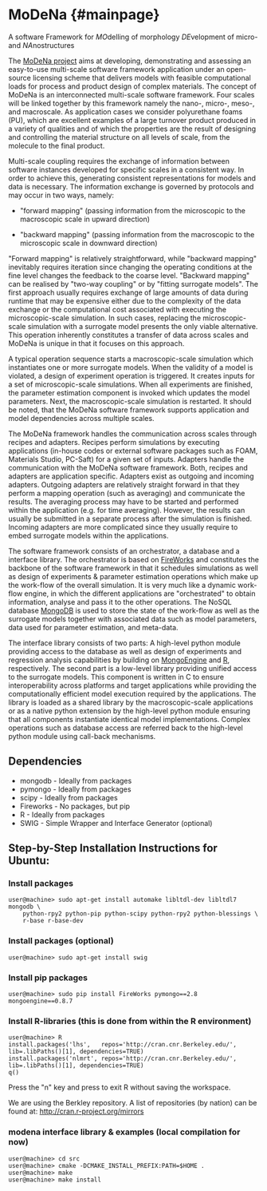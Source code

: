 # MoDeNa {#mainpage}
A software Framework for *MO*delling of morphology *DE*velopment of
micro- and *NA*nostructures

The [MoDeNa project](http://www.modenaproject.eu/) aims at developing,
demonstrating and assessing an easy-to-use multi-scale software
framework application under an open-source licensing scheme that
delivers models with feasible computational loads for process and
product design of complex materials.  The concept of MoDeNa is an
interconnected multi-scale software framework. Four scales will be
linked together by this framework namely the nano-, micro-, meso-, and
macroscale. As application cases we consider polyurethane foams (PU),
which are excellent examples of a large turnover product produced in a
variety of qualities and of which the properties are the result of
designing and controlling the material structure on all levels of
scale, from the molecule to the final product.

Multi-scale coupling requires the exchange of information between
software instances developed for specific scales in a consistent
way. In order to achieve this, generating consistent representations
for models and data is necessary. The information exchange is governed
by protocols and may occur in two ways, namely:

- "forward mapping" (passing information from the microscopic to the
    macroscopic scale in upward direction)

- "backward mapping" (passing information from the macroscopic to the
    microscopic scale in downward direction)

"Forward mapping" is relatively straightforward, while "backward
mapping" inevitably requires iteration since changing the operating
conditions at the fine level changes the feedback to the coarse level.
"Backward mapping" can be realised by "two-way coupling" or by
"fitting surrogate models". The first approach usually requires
exchange of large amounts of data during runtime that may be expensive
either due to the complexity of the data exchange or the computational
cost associated with executing the microscopic-scale simulation. In
such cases, replacing the microscopic-scale simulation with a
surrogate model presents the only viable alternative. This operation
inherently constitutes a transfer of data across scales and MoDeNa is
unique in that it focuses on this approach.

A typical operation sequence starts a macroscopic-scale simulation which
instantiates one or more surrogate models. When the validity of a model
is violated, a design of experiment operation is triggered. It creates
inputs for a set of microscopic-scale simulations. When all experiments
are finished, the parameter estimation component is invoked which
updates the model parameters. Next, the macroscopic-scale simulation is
restarted. It should be noted, that the MoDeNa software framework
supports application and model dependencies across multiple scales.

The MoDeNa framework handles the communication across scales through
recipes and adapters. Recipes perform simulations by executing
applications (in-house codes or external software packages such as
FOAM, Materials Studio, PC-Saft) for a given set of inputs. Adapters
handle the communication with the MoDeNa software framework. Both,
recipes and adapters are application specific.  Adapters exist as
outgoing and incoming adapters. Outgoing adapters are relatively
straight forward in that they perform a mapping operation (such as
averaging) and communicate the results. The averaging process may have
to be started and performed within the application (e.g. for time
averaging). However, the results can usually be submitted in a
separate process after the simulation is finished. Incoming adapters
are more complicated since they usually require to embed surrogate
models within the applications.

The software framework consists of an orchestrator, a database and a
interface library. The orchestrator is based on
[FireWorks](http://pythonhosted.org/FireWorks/) and constitutes the
backbone of the software framework in that it schedules simulations as
well as design of experiments & parameter estimation operations which
make up the work-flow of the overall simulation. It is very much like
a dynamic work-flow engine, in which the different applications are
"orchestrated" to obtain information, analyse and pass it to the other
operations. The NoSQL database [MongoDB](http://www.mongodb.org/) is
used to store the state of the work-flow as well as the surrogate
models together with associated data such as model parameters, data
used for parameter estimation, and meta-data.

The interface library consists of two parts: A high-level python
module providing access to the database as well as design of
experiments and regression analysis capabilities by building on
[MongoEngine](http://www.mongoengine.org) and
[R](http://www.r-project.org/), respectively. The second part is a
low-level library providing unified access to the surrogate
models. This component is written in C to ensure interoperability
across platforms and target applications while providing the
computationally efficient model execution required by the
applications. The library is loaded as a shared library by the
macroscopic-scale applications or as a native python extension by the
high-level python module ensuring that all components instantiate
identical model implementations. Complex operations such as database
access are referred back to the high-level python module using
call-back mechanisms.

## Dependencies
- mongodb - Ideally from packages
- pymongo - Ideally from packages
- scipy - Ideally from packages
- Fireworks - No packages, but pip
- R - Ideally from packages
- SWIG - Simple Wrapper and Interface Generator (optional)

## Step-by-Step Installation Instructions for Ubuntu:

### Install packages
```
user@machine> sudo apt-get install automake libltdl-dev libltdl7 mongodb \
    python-rpy2 python-pip python-scipy python-rpy2 python-blessings \
    r-base r-base-dev
```

### Install packages (optional)
```
user@machine> sudo apt-get install swig
```

### Install pip packages
```
user@machine> sudo pip install FireWorks pymongo==2.8 mongoengine==0.8.7
```

### Install R-libraries (this is done from within the R environment)
```
user@machine> R
install.packages('lhs',   repos='http://cran.cnr.Berkeley.edu/', lib=.libPaths()[1], dependencies=TRUE)
install.packages('nlmrt', repos='http://cran.cnr.Berkeley.edu/', lib=.libPaths()[1], dependencies=TRUE)
q()
```

Press the "n" key and press <ENTER> to exit R without saving the workspace.

We are using the Berkley repository. A list of repositories (by nation) can be found at: http://cran.r-project.org/mirrors

### modena interface library & examples (local compilation for now)
```
user@machine> cd src
user@machine> cmake -DCMAKE_INSTALL_PREFIX:PATH=$HOME .
user@machine> make
user@machine> make install
```
